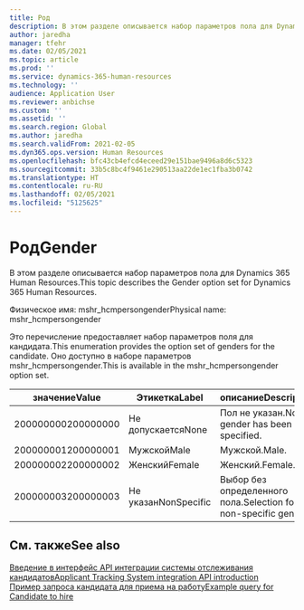 ```yaml
---
title: Род
description: В этом разделе описывается набор параметров пола для Dynamics 365 Human Resources.
author: jaredha
manager: tfehr
ms.date: 02/05/2021
ms.topic: article
ms.prod: ''
ms.service: dynamics-365-human-resources
ms.technology: ''
audience: Application User
ms.reviewer: anbichse
ms.custom: ''
ms.assetid: ''
ms.search.region: Global
ms.author: jaredha
ms.search.validFrom: 2021-02-05
ms.dyn365.ops.version: Human Resources
ms.openlocfilehash: bfc43cb4efcd4eceed29e151bae9496a8d6c5323
ms.sourcegitcommit: 33b5c8bc4f9461e290513aa22de1ec1fba3b0742
ms.translationtype: HT
ms.contentlocale: ru-RU
ms.lasthandoff: 02/05/2021
ms.locfileid: "5125625"
---
```

# <a name="gender"></a><span data-ttu-id="584dc-103">Род</span><span class="sxs-lookup"><span data-stu-id="584dc-103">Gender</span></span>

<span data-ttu-id="584dc-104">В этом разделе описывается набор параметров пола для Dynamics 365 Human Resources.</span><span class="sxs-lookup"><span data-stu-id="584dc-104">This topic describes the Gender option set for Dynamics 365 Human Resources.</span></span>

<span data-ttu-id="584dc-105">Физическое имя: mshr_hcmpersongender</span><span class="sxs-lookup"><span data-stu-id="584dc-105">Physical name: mshr_hcmpersongender</span></span>

<span data-ttu-id="584dc-106">Это перечисление предоставляет набор параметров поля для кандидата.</span><span class="sxs-lookup"><span data-stu-id="584dc-106">This enumeration provides the option set of genders for the candidate.</span></span> <span data-ttu-id="584dc-107">Оно доступно в наборе параметров mshr_hcmpersongender.</span><span class="sxs-lookup"><span data-stu-id="584dc-107">This is available in the mshr_hcmpersongender option set.</span></span>

| <span data-ttu-id="584dc-108">значение</span><span class="sxs-lookup"><span data-stu-id="584dc-108">Value</span></span> | <span data-ttu-id="584dc-109">Этикетка</span><span class="sxs-lookup"><span data-stu-id="584dc-109">Label</span></span> | <span data-ttu-id="584dc-110">описание</span><span class="sxs-lookup"><span data-stu-id="584dc-110">Description</span></span> |
| --- | --- | --- |
| <span data-ttu-id="584dc-111">200000000</span><span class="sxs-lookup"><span data-stu-id="584dc-111">200000000</span></span> | <span data-ttu-id="584dc-112">Не допускается</span><span class="sxs-lookup"><span data-stu-id="584dc-112">None</span></span> | <span data-ttu-id="584dc-113">Пол не указан.</span><span class="sxs-lookup"><span data-stu-id="584dc-113">No gender has been specified.</span></span> |
| <span data-ttu-id="584dc-114">200000001</span><span class="sxs-lookup"><span data-stu-id="584dc-114">200000001</span></span> | <span data-ttu-id="584dc-115">Мужской</span><span class="sxs-lookup"><span data-stu-id="584dc-115">Male</span></span> | <span data-ttu-id="584dc-116">Мужской.</span><span class="sxs-lookup"><span data-stu-id="584dc-116">Male.</span></span> |
| <span data-ttu-id="584dc-117">200000002</span><span class="sxs-lookup"><span data-stu-id="584dc-117">200000002</span></span> | <span data-ttu-id="584dc-118">Женский</span><span class="sxs-lookup"><span data-stu-id="584dc-118">Female</span></span> | <span data-ttu-id="584dc-119">Женский.</span><span class="sxs-lookup"><span data-stu-id="584dc-119">Female.</span></span> |
| <span data-ttu-id="584dc-120">200000003</span><span class="sxs-lookup"><span data-stu-id="584dc-120">200000003</span></span> | <span data-ttu-id="584dc-121">Не указан</span><span class="sxs-lookup"><span data-stu-id="584dc-121">NonSpecific</span></span> | <span data-ttu-id="584dc-122">Выбор без определенного пола.</span><span class="sxs-lookup"><span data-stu-id="584dc-122">Selection for a non-specific gender.</span></span> |

## <a name="see-also"></a><span data-ttu-id="584dc-123">См. также</span><span class="sxs-lookup"><span data-stu-id="584dc-123">See also</span></span>

[<span data-ttu-id="584dc-124">Введение в интерфейс API интеграции системы отслеживания кандидатов</span><span class="sxs-lookup"><span data-stu-id="584dc-124">Applicant Tracking System integration API introduction</span></span>](hr-admin-integration-ats-api-introduction.md)<br>
[<span data-ttu-id="584dc-125">Пример запроса кандидата для приема на работу</span><span class="sxs-lookup"><span data-stu-id="584dc-125">Example query for Candidate to hire</span></span>](hr-admin-integration-ats-api-candidate-to-hire-example-query.md)
